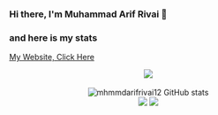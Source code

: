 ### Hi there, I'm Muhammad Arif Rivai 👋

### and here is my stats

<a href="https://mhmmdarifriivai.my.id/">My Website, Click Here</a>
<p align="center"><img src="https://www.codewars.com/users/mhmmdarifrivai12/badges/large"/><br /><br />
  <img src="https://github-readme-stats.vercel.app/api?username=mhmmdarifrivai12&show_icons=true&include_all_commits=true&theme=monokai" alt="mhmmdarifrivai12 GitHub stats" /><br />
  <img src="https://github-readme-streak-stats.herokuapp.com/?user=mhmmdarifrivai12&theme=monokai"/>
  <img src="https://github-readme-stats.vercel.app/api/top-langs/?username=mhmmdarifrivai12&layout=compact&theme=monokai&langs_count=12"/><br />
</p>

<!--
**mhmmdarifrivai12/mhmmdarifrivai12** is a ✨ _special_ ✨ repository because its `README.md` (this file) appears on your GitHub profile.

Here are some ideas to get you started:

- 🔭 I’m currently working on ...
- 🌱 I’m currently learning ...
- 👯 I’m looking to collaborate on ...
- 🤔 I’m looking for help with ...
- 💬 Ask me about ...
- 📫 How to reach me: ...
- 😄 Pronouns: ...
- ⚡ Fun fact: ...
-->
